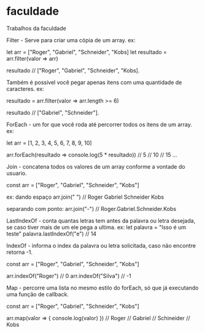 # faculdade
Trabalhos da faculdade

Filter - Serve para criar uma cópia de um array.
ex:

let arr = ["Roger", "Gabriel", "Schneider", "Kobs]
let resultado = arr.filter(valor => arr)

resultado // ["Roger", "Gabriel", "Schneider", "Kobs].


Também é possível você pegar apenas itens com uma quantidade de caracteres.
ex:

resultado = arr.filter(valor => arr.length >= 6)

resultado // ["Gabriel", "Schneider"].



ForEach - um for que você roda até percorrer todos os itens de um array.
ex:

let arr = [1, 2, 3, 4, 5, 6, 7, 8, 9, 10]

arr.forEach(resultado => console.log(5 * resultado))
// 5
// 10
// 15
...



Join - concatena todos os valores de um array conforme a vontade do usuario.

const arr = ["Roger", "Gabriel", "Schneider", "Kobs"]

ex: dando espaço
arr.join(" ") // Roger Gabriel Schneider Kobs

separando com ponto:
arr.join("-") // Roger.Gabriel.Schneider.Kobs



LastIndexOf - conta quantas letras tem antes da palavra ou letra desejada, se caso tiver mais de um ele pega a ultima.
ex:
let palavra = "Isso é um teste"
palavra.lastIndexOf("e") // 14



IndexOf - informa o index da palavra ou letra solicitada, caso não encontre retorna -1.

const arr = ["Roger", "Gabriel", "Schneider", "Kobs"]

arr.indexOf("Roger") // 0
arr.indexOf("Silva") // -1



Map - percorre uma lista no mesmo estilo do forEach, só que já executando uma função de callback.

const arr = ["Roger", "Gabriel", "Schneider", "Kobs"]

arr.map(valor => { console.log(valor) })
// Roger
// Gabriel
// Schineider
// Kobs

